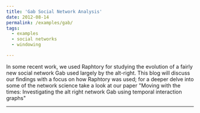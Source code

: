 ```yaml
---
title: 'Gab Social Network Analysis'
date: 2012-08-14
permalink: /examples/gab/
tags:
  - examples
  - social networks
  - windowing

---
```


In some recent work, we used Raphtory for studying the evolution of a fairly new social network Gab used largely by the alt-right. This blog will discuss our findings with a focus on how Raphtory was used; for a deeper delve into some of the network science take a look at our paper "Moving with the times: Investigating the alt right network Gab using temporal interaction graphs"

------
